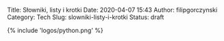 Title: Słowniki, listy i krotki
Date: 2020-04-07 15:43
Author: filipgorczynski
Category: Tech
Slug: slowniki-listy-i-krotki
Status: draft

{% include 'logos/python.png' %}

